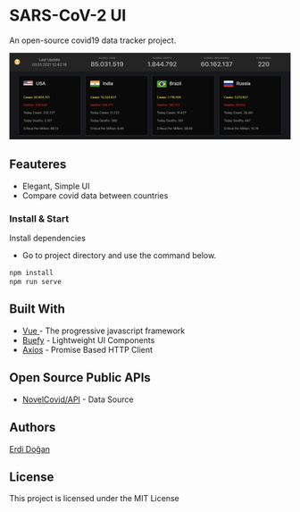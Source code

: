 

# SARS-CoV-2 UI 

An open-source covid19 data tracker project. 

![Image](./src/assets/intro.png "App")

## Feauteres

* Elegant, Simple UI
* Compare covid data between countries

### Install  & Start

Install dependencies
- Go to project directory and use the command below.

```
npm install
npm run serve 
```

## Built With

* [Vue ](https://vuejs.org/) - The progressive javascript framework
* [Buefy](https://buefy.org/) - Lightweight UI Components
* [Axios](https://github.com/axios/axios) - Promise Based HTTP Client

## Open Source Public APIs

* [NovelCovid/API](https://github.com/disease-sh/API) - Data Source 

## Authors

 [Erdi Doğan](https://www.linkedin.com/in/doganerdi) 


## License

This project is licensed under the MIT License 



